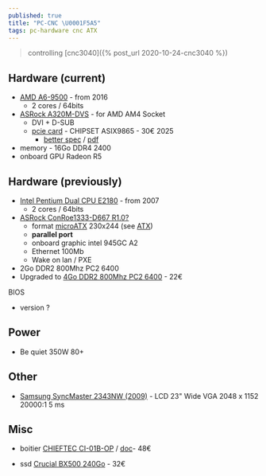 ```yaml
---
published: true
title: "PC-CNC \U0001F5A5"
tags: pc-hardware cnc ATX
---
```

> controlling [cnc3040]({% post_url 2020-10-24-cnc3040 %})

## Hardware (current)
- [AMD A6-9500](https://www.techpowerup.com/cpu-specs/a6-9500.c1959) -  from 2016 
	- 2 cores / 64bits 
- [ASRock A320M-DVS](https://www.asrock.com/MB/AMD/A320M-DVS%20R4.0/index.asp) - for AMD AM4 Socket
	- DVI + D-SUB
	- [pcie card](https://www.amazon.fr/dp/B0777QB62S) - CHIPSET ASIX9865 - 30€ 2025
    	- [better spec](https://www.startech.com/en-us/cards-adapters/pex2pecp2) / [pdf](https://sgcdn.startech.com/005329/media/sets/PEX2PECP2_Manual/PEX2PECP2.pdf)
- memory - 16Go DDR4 2400
- onboard GPU Radeon R5


## Hardware (previously)
- [Intel Pentium Dual CPU E2180](https://ark.intel.com/content/www/us/en/ark/products/31733/intel-pentium-processor-e2180-1m-cache-2-00-ghz-800-mhz-fsb.html) - from 2007
	- 2 cores / 64bits
- [ASRock ConRoe1333-D667 R1.0?](https://www.asrock.com/mb/Intel/ConRoe1333-D667%20R1.0/)
	- format [microATX](https://en.wikipedia.org/wiki/MicroATX) 230x244 (see [ATX](https://en.wikipedia.org/wiki/ATX))
	- **parallel port**
    - onboard graphic intel 945GC A2
    - Ethernet 100Mb
    - Wake on lan / PXE
- 2Go DDR2 800Mhz PC2 6400
- Upgraded to [4Go DDR2 800Mhz PC2 6400](https://www.amazon.fr/gp/product/B004LT6O56/ref=ppx_yo_dt_b_asin_title_o00_s01?ie=UTF8&psc=1) - 22€

BIOS 
- version ?

## Power
- Be quiet 350W 80+

## Other
- [Samsung SyncMaster 2343NW (2009)](https://www.amazon.fr/gp/product/B001KBYQZI/ref=ppx_yo_dt_b_asin_title_o05_s00?ie=UTF8&psc=1) - LCD 23" Wide VGA 2048 x 1152 20000:1 5 ms

## Misc
- boitier [CHIEFTEC CI-01B-OP](https://www.amazon.fr/gp/product/B01MYDU9SL/ref=ppx_yo_dt_b_asin_title_o00_s00?ie=UTF8&psc=1) / [doc](https://www.chieftec.eu/en/chassis/matx/gamer-series-matx/ci-01b-op.html)- 48€

- ssd [Crucial BX500 240Go](https://www.amazon.fr/gp/product/B07G3YNLJB/ref=ppx_yo_dt_b_asin_title_o00_s01?ie=UTF8&psc=1) - 32€
